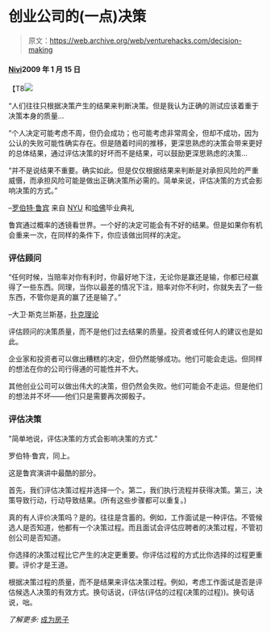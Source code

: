 # 创业公司的(一点)决策

> 原文：<https://web.archive.org/web/venturehacks.com/decision-making>

#### [Nivi](/web/20221208104618/https://venturehacks.com/about)2009 年 1 月 15 日

【T8![](img/2f6b786dee519efe4fd72d12dec41cd3.png)

“人们往往只根据决策产生的结果来判断决策。但是我认为正确的测试应该着重于决策本身的质量…

“个人决定可能考虑不周，但仍会成功；也可能考虑非常周全，但却不成功，因为公认的失败可能性确实存在。但是随着时间的推移，更深思熟虑的决策会带来更好的总体结果，通过评估决策的好坏而不是结果，可以鼓励更深思熟虑的决策…

“并不是说结果不重要。确实如此。但是仅仅根据结果来判断是对承担风险的严重威慑，而承担风险可能是做出正确决策所必需的。简单来说，评估决策的方式会影响决策的方式。”

–[罗伯特·鲁宾](https://web.archive.org/web/20221208104618/http://en.wikipedia.org/wiki/Robert_Rubin)
来自 [NYU](https://web.archive.org/web/20221208104618/http://www.treas.gov/press/releases/rr3147.htm) 和[哈佛](https://web.archive.org/web/20221208104618/http://www.commencement.harvard.edu/2001/rubin.html)毕业典礼

鲁宾通过概率的透镜看世界。一个好的决定可能会有不好的结果。但是如果你有机会重来一次，在同样的条件下，你应该做出同样的决定。

### 评估顾问

“任何时候，当赔率对你有利时，你最好地下注，无论你是赢还是输，你都已经赢得了一些东西。同理，当你以最差的情况下注，赔率对你不利时，你就失去了一些东西，不管你是真的赢了还是输了。”

–大卫·斯克兰斯基，[扑克理论](https://web.archive.org/web/20221208104618/http://www.amazon.com/gp/product/1880685000?ie=UTF8&tag=httpventureco-20&linkCode=as2&camp=1789&creative=390957&creativeASIN=1880685000)

评估顾问的决策质量，而不是他们过去结果的质量。投资者或任何人的建议也是如此。

企业家和投资者可以做出糟糕的决定，但仍然能够成功。他们可能会走运。但同样的想法在你的公司行得通的可能性并不大。

其他创业公司可以做出伟大的决策，但仍然会失败。他们可能会不走运。但是他们的想法并不坏——他们只是需要再次掷骰子。

### 评估决策

"简单地说，评估决策的方式会影响决策的方式."

罗伯特·鲁宾，同上。

这是鲁宾演讲中最酷的部分。

首先，我们评估决策过程并选择一个。第二，我们执行流程并获得决策。第三，决策导致行动，行动导致结果。(所有这些步骤都可以重复。)

真的有人评价决策吗？是的。往往是含蓄的。例如，工作面试是一种评估。不管候选人是否知道，他都有一个决策过程。而且面试会评估应聘者的决策过程，不管初创公司是否知道。

你选择的决策过程比它产生的决定更重要。你评估过程的方式比你选择的过程更重要。评价才是王道。

根据决策过程的质量，而不是结果来评估决策过程。例如，考虑工作面试是否是评估候选人决策的有效方式。换句话说，(评估(评估的过程(决策的过程))。换句话说，咄。

*了解更多:* [成为房子](https://web.archive.org/web/20221208104618/http://www.michaelmauboussin.com/more_than_you_know_excerpt.htm)